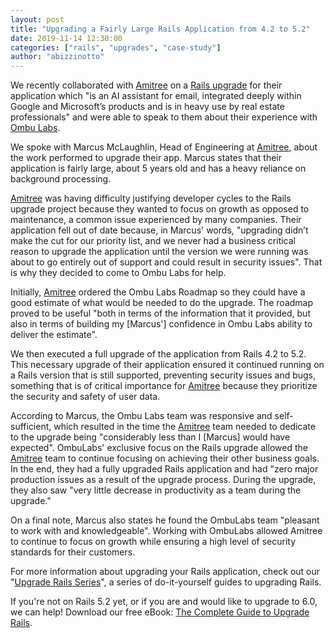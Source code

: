 ```yaml
---
layout: post
title: "Upgrading a Fairly Large Rails Application from 4.2 to 5.2"
date: 2019-11-14 12:30:00
categories: ["rails", "upgrades", "case-study"]
author: "abizzinotto"
---
```


We recently collaborated with [Amitree](https://www.home.amitree.com/) on a [Rails upgrade](https://fastruby.io) for their application which "is an AI assistant for email, integrated deeply within Google and Microsoft’s products and is in heavy use by real estate professionals" and were able to speak to them about their experience with [Ombu Labs](https://www.ombulabs.com).

<!--more-->

We spoke with Marcus McLaughlin, Head of Engineering at [Amitree](https://www.home.amitree.com/), about the work performed to upgrade their app. Marcus states that their application is fairly large, about 5 years old and has a heavy reliance on background processing.

[Amitree](https://www.home.amitree.com/) was having difficulty justifying developer cycles to the Rails upgrade project because they wanted to focus on growth as opposed to maintenance, a common issue experienced by many companies. Their application fell out of date because, in Marcus' words, "upgrading didn’t make the cut for our priority list, and we never had a business critical reason to upgrade the application until the version we were running was about to go entirely out of support and could result in security issues". That is why they decided to come to Ombu Labs for help.

Initially, [Amitree](https://www.home.amitree.com/) ordered the Ombu Labs Roadmap so they could have a good estimate of what would be needed to do the upgrade. The roadmap proved to be useful "both in terms of the information that it provided, but also in terms of building my [Marcus'] confidence in Ombu Labs ability to deliver the estimate".

We then executed a full upgrade of the application from Rails 4.2 to 5.2. This necessary upgrade of their application ensured it continued running on a Rails version that is still supported, preventing security issues and bugs, something that is of critical importance for [Amitree](https://www.home.amitree.com/) because they prioritize the security and safety of user data.

According to Marcus, the Ombu Labs team was responsive and self-sufficient, which resulted in the time the [Amitree](https://www.home.amitree.com/) team needed to dedicate to the upgrade being "considerably less than I [Marcus] would have expected". OmbuLabs' exclusive focus on the Rails upgrade allowed the [Amitree](https://www.home.amitree.com/) team to continue focusing on achieving their other business goals. In the end, they had a fully upgraded Rails application and had "zero major production issues as a result of the upgrade process. During the upgrade, they also saw "very little decrease in productivity as a team during the upgrade."

On a final note, Marcus also states he found the OmbuLabs team "pleasant to work with and knowledgeable". Working with OmbuLabs allowed Amitree to continue to focus on growth while ensuring a high level of security standards for their customers.

For more information about upgrading your Rails application, check out our "[Upgrade Rails Series](https://fastruby.io/blog/tags/upgrades)", a series of do-it-yourself guides to upgrading Rails.

If you're not on Rails 5.2 yet, or if you are and would like to upgrade to 6.0, we can help! Download our free eBook: [The Complete Guide to Upgrade Rails](https://www.fastruby.io/).
